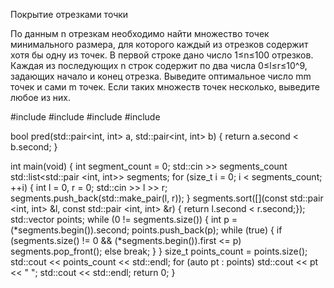 Покрытие отрезками точки

По данным n отрезкам необходимо найти множество точек минимального размера, для которого каждый из отрезков содержит хотя бы одну из точек. В первой строке дано число 1≤n≤100 отрезков. Каждая из последующих n строк содержит по два числа 0≤l≤r≤10^9, задающих начало и конец отрезка. Выведите оптимальное число mm точек и сами m точек. Если таких множеств точек несколько, выведите любое из них.

#include <iostream>
#include <vector>
#include <list>
#include <algorithm>

bool pred(std::pair<int, int> a, std::pair<int, int> b) {
	return a.second < b.second;
}

int main(void) {
	int segment_count = 0;
	std::cin >> segments_count
	std::list<std::pair <int, int>> segments;
	for (size_t i = 0; i < segments_count; ++i) {
		int l = 0, r = 0;
		std::cin >> l >> r;
		segments.push_back(std::make_pair(l, r));
	}
	segments.sort([](const std::pair <int, int> &l, const std::pair <int, int> &r) { return l.second < r.second;});
	std::vector <int> points;
	while (0 != segments.size()) {
		int p = (*segments.begin()).second;
		points.push_back(p);
		while (true) {
			if (segments.size() != 0 && (*segments.begin()).first <= p) segments.pop_front();
			else break; 
		}
	}
	size_t points_count = points.size();
	std::cout << points_count << std::endl;
	for (auto pt : points) std::cout << pt << " ";
	std::cout << std::endl;
  return 0;
}
